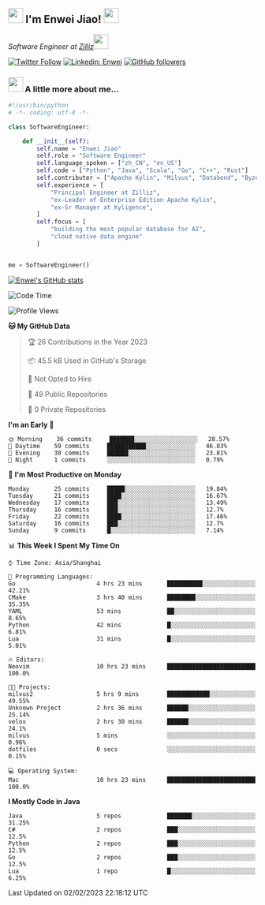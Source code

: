 <h2><img src="https://emojis.slackmojis.com/emojis/images/1531849430/4246/blob-sunglasses.gif?1531849430" width="30"/> I'm  Enwei Jiao! <img src="https://media.giphy.com/media/juBt25nT1KGys/giphy.gif" width=30> </h2>
<!-- <img align='right' src="https://media.giphy.com/media/M9gbBd9nbDrOTu1Mqx/giphy.gif" width="230"> -->
<p><em>Software Engineer at <a href="https://zilliz.com/">Zilliz</a><img src="https://media.giphy.com/media/WUlplcMpOCEmTGBtBW/giphy.gif" width="30"></em></p>

[![Twitter Follow](https://img.shields.io/twitter/follow/misteranmol?label=Follow)](https://twitter.com/intent/follow?screen_name=EnweiJiao)
[![Linkedin: Enwei](https://img.shields.io/badge/-enwei-blue?style=&logo=Linkedin&logoColor=white&link=https://www.linkedin.com/in/enwei-jiao-41192a97)](https://www.linkedin.com/in/enwei-jiao-41192a97/)
[![GitHub followers](https://img.shields.io/github/followers/jiaoew1991?label=Follow&style=social)](https://github.com/jiaoew1991)


### <img src="https://media.giphy.com/media/VgCDAzcKvsR6OM0uWg/giphy.gif" width="30"> A little more about me...  

```python
#!/usr/bin/python
# -*- coding: utf-8 -*-

class SoftwareEngineer:

    def __init__(self):
        self.name = "Enwei Jiao"
        self.role = "Software Engineer"
        self.language_spoken = ["zh_CN", "en_US"]
        self.code = ["Python", "Java", "Scala", "Go", "C++", "Rust"]
        self.contributer = ["Apache Kylin", "Milvus", "Databend", "Byzer-Lang"]
        self.experience = [
            "Principal Engineer at Zilliz",
            "ex-Leader of Enterprise Edition Apache Kylin",
            "ex-Sr Manager at Kyligence",
        ]
        self.focus = [
            "building the most popular database for AI",
            "cloud native data engine"
        ]


me = SoftwareEngineer()
```

[![Enwei's GitHub stats](https://github-readme-stats.vercel.app/api?username=jiaoew1991&count_private=true&show_icons=true)](https://github.com/jiaoew1991/jiaoew1991)

<!-- [![Top Langs](https://github-readme-stats.vercel.app/api/top-langs/?username=jiaoew1991&layout=compact)](https://github.com/jiaoew1991/jiaoew1991) -->

<!--START_SECTION:waka-->
![Code Time](http://img.shields.io/badge/Code%20Time-471%20hrs%2012%20mins-blue)

![Profile Views](http://img.shields.io/badge/Profile%20Views-0-blue)

**🐱 My GitHub Data** 

> 🏆 26 Contributions in the Year 2023
 > 
> 📦 45.5 kB Used in GitHub's Storage 
 > 
> 🚫 Not Opted to Hire
 > 
> 📜 49 Public Repositories 
 > 
> 🔑 0 Private Repositories  
 > 
**I'm an Early 🐤** 

```text
🌞 Morning    36 commits     ███████░░░░░░░░░░░░░░░░░░   28.57% 
🌆 Daytime    59 commits     ███████████░░░░░░░░░░░░░░   46.83% 
🌃 Evening    30 commits     ██████░░░░░░░░░░░░░░░░░░░   23.81% 
🌙 Night      1 commits      ░░░░░░░░░░░░░░░░░░░░░░░░░   0.79%

```
📅 **I'm Most Productive on Monday** 

```text
Monday       25 commits     █████░░░░░░░░░░░░░░░░░░░░   19.84% 
Tuesday      21 commits     ████░░░░░░░░░░░░░░░░░░░░░   16.67% 
Wednesday    17 commits     ███░░░░░░░░░░░░░░░░░░░░░░   13.49% 
Thursday     16 commits     ███░░░░░░░░░░░░░░░░░░░░░░   12.7% 
Friday       22 commits     ████░░░░░░░░░░░░░░░░░░░░░   17.46% 
Saturday     16 commits     ███░░░░░░░░░░░░░░░░░░░░░░   12.7% 
Sunday       9 commits      █░░░░░░░░░░░░░░░░░░░░░░░░   7.14%

```


📊 **This Week I Spent My Time On** 

```text
⌚︎ Time Zone: Asia/Shanghai

💬 Programming Languages: 
Go                       4 hrs 23 mins       ██████████░░░░░░░░░░░░░░░   42.21% 
CMake                    3 hrs 40 mins       ████████░░░░░░░░░░░░░░░░░   35.35% 
YAML                     53 mins             ██░░░░░░░░░░░░░░░░░░░░░░░   8.65% 
Python                   42 mins             █░░░░░░░░░░░░░░░░░░░░░░░░   6.81% 
Lua                      31 mins             █░░░░░░░░░░░░░░░░░░░░░░░░   5.01%

🔥 Editors: 
Neovim                   10 hrs 23 mins      █████████████████████████   100.0%

🐱‍💻 Projects: 
milvus2                  5 hrs 9 mins        ████████████░░░░░░░░░░░░░   49.55% 
Unknown Project          2 hrs 36 mins       ██████░░░░░░░░░░░░░░░░░░░   25.14% 
velox                    2 hrs 30 mins       ██████░░░░░░░░░░░░░░░░░░░   24.1% 
milvus                   5 mins              ░░░░░░░░░░░░░░░░░░░░░░░░░   0.96% 
dotfiles                 0 secs              ░░░░░░░░░░░░░░░░░░░░░░░░░   0.15%

💻 Operating System: 
Mac                      10 hrs 23 mins      █████████████████████████   100.0%

```

**I Mostly Code in Java** 

```text
Java                     5 repos             ███████░░░░░░░░░░░░░░░░░░   31.25% 
C#                       2 repos             ███░░░░░░░░░░░░░░░░░░░░░░   12.5% 
Python                   2 repos             ███░░░░░░░░░░░░░░░░░░░░░░   12.5% 
Go                       2 repos             ███░░░░░░░░░░░░░░░░░░░░░░   12.5% 
Lua                      1 repo              █░░░░░░░░░░░░░░░░░░░░░░░░   6.25%

```



 Last Updated on 02/02/2023 22:18:12 UTC
<!--END_SECTION:waka-->
